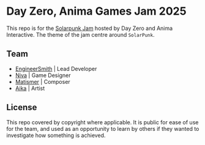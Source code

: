 # Day Zero, Anima Games Jam 2025
This repo is for the [Solarpunk Jam](https://itch.io/jam/day-zero-games-solarpunk-jam) hosted by Day Zero and Anima Interactive. The theme of the jam centre around `SolarPunk`.

## Team
- [EngineerSmith](#) | Lead Developer
- [Niva](#) | Game Designer
- [Matismer](#) | Composer
- [Aika](#) | Artist

## License
This repo covered by copyright where applicable. It is public for ease of use for the team, and used as an opportunity to learn by others if they wanted to investigate how something is achieved. 